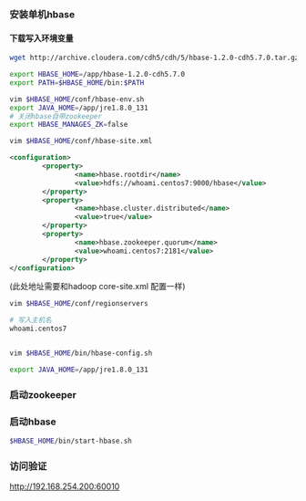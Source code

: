 ### 安装单机hbase



#### 下载写入环境变量
~~~sh
wget http://archive.cloudera.com/cdh5/cdh/5/hbase-1.2.0-cdh5.7.0.tar.gz

export HBASE_HOME=/app/hbase-1.2.0-cdh5.7.0
export PATH=$HBASE_HOME/bin:$PATH
~~~


~~~sh
vim $HBASE_HOME/conf/hbase-env.sh
export JAVA_HOME=/app/jre1.8.0_131
# 关闭hbase自带zookeeper
export HBASE_MANAGES_ZK=false 
~~~


~~~sh
vim $HBASE_HOME/conf/hbase-site.xml
~~~

~~~xml
<configuration>
        <property>
                <name>hbase.rootdir</name>
                <value>hdfs://whoami.centos7:9000/hbase</value>
        </property>
        <property>
                <name>hbase.cluster.distributed</name>
                <value>true</value>
        </property>
        <property>
                <name>hbase.zookeeper.quorum</name>
                <value>whoami.centos7:2181</value>
        </property>
</configuration>
~~~
(此处地址需要和hadoop core-site.xml 配置一样)


~~~sh
vim $HBASE_HOME/conf/regionservers

# 写入主机名
whoami.centos7


vim $HBASE_HOME/bin/hbase-config.sh

export JAVA_HOME=/app/jre1.8.0_131
~~~


### 启动zookeeper

### 启动hbase
~~~sh
$HBASE_HOME/bin/start-hbase.sh
~~~

### 访问验证
http://192.168.254.200:60010


